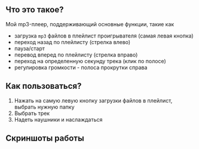 ## Что это такое?
Мой mp3-плеер, поддерживающий основные функции, такие как 
* загрузка `mp3` файлов в плейлист проигрывателя (самая левая кнопка)
* переход назад по плейлисту (стрелка влево)
* пауза/старт
* перевод вперед по плейлисту (стрелка вправо)
* переход на определенную секунду трека (клик по полосе)
* регулировка громкости - полоса прокрутки справа

## Как пользоваться?
1) Нажать на самую левую кнопку загрузки файлов в плейлист,
выбрать нужную папку
2) Выбрать трек
3) Надеть наушники и наслаждаться

## Скриншоты работы
